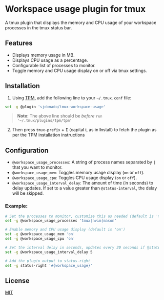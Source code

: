 # Workspace usage plugin for tmux

A tmux plugin that displays the memory and CPU usage of your workspace processes in the tmux status bar.

## Features

- Displays memory usage in MB.
- Displays CPU usage as a percentage.
- Configurable list of processes to monitor.
- Toggle memory and CPU usage display on or off via tmux settings.

## Installation

1. Using [TPM](https://github.com/tmux-plugins/tpm), add the following line to your `~/.tmux.conf` file:

```bash
set -g @plugin 'sjdonado/tmux-workspace-usage'
```

> **Note**: The above line should be _before_ `run '~/.tmux/plugins/tpm/tpm'`

2. Then press `tmux-prefix` + <kbd>I</kbd> (capital i, as in **I**nstall) to fetch the plugin as per the TPM installation instructions

## Configuration

- `@workspace_usage_processes`: A string of process names separated by `|` that you want to monitor.
- `@workspace_usage_mem`: Toggles memory usage display (`on` or `off`).
- `@workspace_usage_cpu`: Toggles CPU usage display (`on` or `off`).
- `@workspace_usage_interval_delay`: The amount of time (in seconds) to delay updates. If set to a value greater than `@status-interval`, the delay will be skipped.

### Example:
```bash
# Set the processes to monitor, customize this as needed (default is 'tmux')
set -g @workspace_usage_processes 'tmux|nvim|mason'

# Enable memory and CPU usage display (default is 'on')
set -g @workspace_usage_mem 'on'
set -g @workspace_usage_cpu 'on'

# Set the interval delay in seconds, updates every 20 seconds if @status-interval is 15 (default is 0)
set -g @workspace_usage_interval_delay 5

# Add the plugin output to status-right
set -g status-right '#{workspace_usage}'
```

## License
[MIT](https://github.com/sjdonado/tmux-workspace-usage/blob/master/LICENSE.md)
